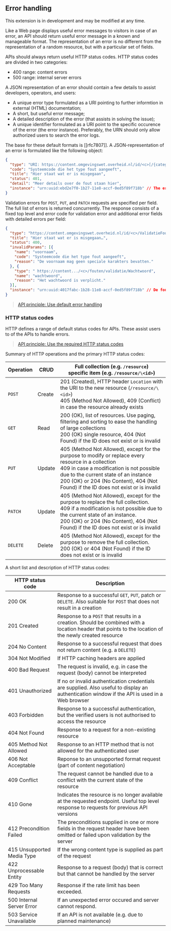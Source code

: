## Error handling

<p class='warning'>This extension is in development and may be modified at any time.</p>

Like a Web page displays useful error messages to visitors in case of an error, an API should return useful error message in a known and manageable format. The representation of an error is no different from the representation of a random resource, but with a particular set of fields.

APIs should always return useful HTTP status codes. HTTP status codes are divided in two categories:

- 400 range: content errors
- 500 range: internal server errors

A JSON representation of an error should contain a few details to assist developers, operators, and users:  

- A unique error type formulated as a URI pointing to further informtion in external (HTML) documentation;
- A short, but useful error message;
- A detailed description of the error (that assists in solving the issue);
- A unique identifier formulated as a URI point to the specific occurence of the error (the error instance). Preferably, the URN should only allow authorized users to search the error logs.  

The base for these default formats is [[rfc7807]]. A JSON-representation of an error is formulated like the following object:

```json
{
  "type": "URI: https://content.omgevingswet.overheid.nl/id/<c>[/{categorie}]/{fout}",
  "code": "Systeemcode die het type fout aangeeft",
  "title": "Hier staat wat er is misgegaan",
  "status": 401,
  "detail": "Meer details over de fout staan hier",
  "instance": "urn:uuid:ebd2e7f0-1b27-11e8-accf-0ed5f89f718b" // The error instance  
}
```

Validation errors for `POST`, `PUT`, and `PATCH` requests are specified per field. The full list of errors is returned concurrently. The response consists of a fixed top level and error code for validation error and additional error fields with detailed errors per field:

```json
{
  "type": "https://content.omgevingswet.overheid.nl/id/<c>/ValidatieFout",
  "title": "Hier staat wat er is misgegaan…",
  "status": 400,
  "invalidParams": [{
    "name": "voornaam",
    "code": "Systeemcode die het type fout aangeeft",
    "reason": "De voornaam mag geen speciale karakters bevatten."
  }, {
    "type": " https://content.../<c>/fouten/validatie/Wachtwoord",
    "name": "wachtwoord",
    "reason": "Het wachtwoord is verplicht."
  }],
  "instance": "urn:uuid:4017fabc-1b28-11e8-accf-0ed5f89f718b" // De fout-instantie
}
```

> [API principle: Use default error handling](#api-46)

### HTTP status codes

HTTP defines a range of default status codes for APIs. These assist users to of the APIs to handle errors.  

> [API principle: Use the required HTTP status codes](#api-47)

Summary of HTTP operations and the primary HTTP status codes:

|Operation|CRUD|Full collection (e.g. `/resource`) <br/> specific item (e.g. `/resource/\<id>`)|
|-|-|-|
|`POST`|Create|201 (Created), HTTP header `Location` with the URI to the new resource (`/resource/\<id>`)<br>405 (Method Not Allowed), 409 (Conflict) in case the resource already exists|
|`GET`|Read|200 (OK), list of resources. Use paging, filtering and sorting to ease the handling of large collections<br>200 (OK) single resource, 404 (Not Found) if the ID does not exist or is invalid|
|`PUT`|Update|405 (Method Not Allowed), except for the purpose to modify or replace every resource in a collection<br>409 in case a modification is not possible due to the current state of an instance<br>200 (OK) or 204 (No Content), 404 (Not Found) if the ID does not exist or is invalid|
|`PATCH`|Update|405 (Method Not Allowed), except for the purpose to replace the full collection. <br>409 if a modification is not possible due to the current state of an instance.<br>200 (OK) or 204 (No Content), 404 (Not Found) if the ID does not exist or is invalid|
|`DELETE`|Delete|405 (Method Not Allowed), except for the purpose to remove the full collection.<br>200 (OK) or 404 (Not Found) if the ID does not exist or is invalid|

A short list and description of HTTP status codes:

|HTTP status code|Description|
|-|-|
|200 OK|Response to a successful `GET`, `PUT`, patch or `DELETE`. Also suitable for `POST` that does not result in a creation|
|201 Created|Response to a `POST` that results in a creation. Should be combined with a location header that points to the location of the newly created resource|
|204 No Content|Response to a successful request that does not return content (e.g. a `DELETE`)|
|304 Not Modified|If HTTP caching headers are applied|
|400 Bad Request|The request is invalid, e.g. in case the request (body) cannot be interpreted|
|401 Unauthorized|If no or invalid authentication credentials are supplied. Also useful to display an authentication window if the API is used in a Web browser|
|403 Forbidden|Response to a successful authentication, but the verified users is not authorised to access the resource|
|404 Not Found|Response to a request for a non-existing resource |
|405 Method Not Allowed|Response to an HTTP method that is not allowed for the authenticated user|
|406 Not Acceptable|Reponse to an unsupported format request (part of content negotiation)|
|409 Conflict|The request cannot be handled due to a conflict with the current state of the resource|
|410 Gone|Indicates the resource is no longer available at the requested endpoint. Useful top level response to requests for previous API versions|
|412 Precondition Failed|The preconditions supplied in one or more fields in the request header have been omitted or failed upon validation by the server|
|415 Unsupported Media Type|If the wrong content type is supplied as part of the request|
|422 Unprocessable Entity|Response to a request (body) that is correct but that cannot be handled by the server|
|429 Too Many Requests|Response if the rate limit has been exceeded.|
|500 Internal Server Error|If an unexpected error occured and server cannot respond.|
|503 Service Unavailable|If an API is not available (e.g. due to planned maintenance)|
